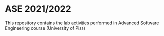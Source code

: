 # ASE 2021/2022 

This repository contains the lab activities performed in Advanced Software Engineering course (University of Pisa)
